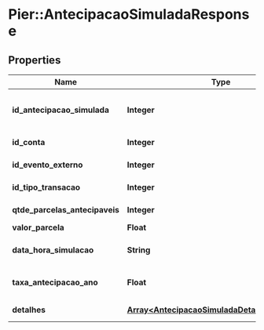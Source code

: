 # Pier::AntecipacaoSimuladaResponse

## Properties
Name | Type | Description | Notes
------------ | ------------- | ------------- | -------------
**id_antecipacao_simulada** | **Integer** | C\u00C3\u00B3digo identificador da simula\u00C3\u00A7\u00C3\u00A3o de antecipa\u00C3\u00A7\u00C3\u00A3o. | [optional] 
**id_conta** | **Integer** | C\u00C3\u00B3digo identificador da conta. | [optional] 
**id_evento_externo** | **Integer** | C\u00C3\u00B3digo identificador do evento. | [optional] 
**id_tipo_transacao** | **Integer** | C\u00C3\u00B3digo identificador do tipo do evento. | [optional] 
**qtde_parcelas_antecipaveis** | **Integer** | Quantidade de parcelas antecip\u00C3\u00A1veis. | [optional] 
**valor_parcela** | **Float** | Valor da parcela. | [optional] 
**data_hora_simulacao** | **String** | Data e hora em que a simula\u00C3\u00A7\u00C3\u00A3o foi feita. | [optional] 
**taxa_antecipacao_ano** | **Float** | Taxa de antecipa\u00C3\u00A7\u00C3\u00A3o aplicada (ao ano). | [optional] 
**detalhes** | [**Array&lt;AntecipacaoSimuladaDetalhesResponse&gt;**](AntecipacaoSimuladaDetalhesResponse.md) | Detalhes da simula\u00C3\u00A7\u00C3\u00A3o. | [optional] 



